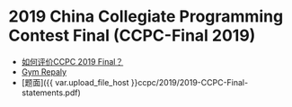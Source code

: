 # 2019 China Collegiate Programming Contest Final (CCPC-Final 2019)

- [如何评价CCPC 2019 Final？](https://www.zhihu.com/question/351731654)
- [Gym Repaly](https://codeforces.com/gym/102431)
- [题面]({{ var.upload_file_host }}ccpc/2019/2019-CCPC-Final-statements.pdf)